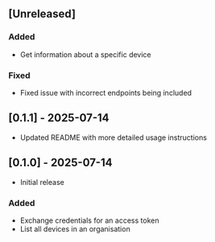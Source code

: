 ## [Unreleased]

### Added

- Get information about a specific device

### Fixed

- Fixed issue with incorrect endpoints being included

## [0.1.1] - 2025-07-14

- Updated README with more detailed usage instructions

## [0.1.0] - 2025-07-14

- Initial release

### Added

- Exchange credentials for an access token
- List all devices in an organisation
